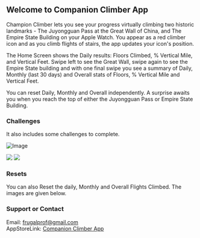 ## Welcome to Companion Climber App

Champion Climber lets you see your progress virtually climbing two historic landmarks - The Juyongguan Pass at the Great Wall of China, and The Empire State Building on your Apple Watch. You appear as a red climber icon and as you climb flights of stairs, the app updates your icon's position.

The Home Screen shows the Daily results: Floors Climbed, % Vertical Mile, and Vertical Feet. Swipe left to see the Great Wall, swipe again to see the Empire State building and with one final swipe you see a summary of Daily, Monthly (last 30 days) and Overall stats of Floors, % Vertical Mile and Vertical Feet.

You can reset Daily, Monthly and Overall independently. A surprise awaits you when you reach the top of either the Juyongguan Pass or Empire State Building.


### Challenges

  It also includes some challenges to complete.

![Image](https://raw.githubusercontent.com/saad-creator/Companion.Climber/main/Appstore%20SS1.jpg)

<img src="https://raw.githubusercontent.com/saad-creator/Companion.Climber/main/Appstore%20SS2.jpg"/>


<img src="https://raw.githubusercontent.com/saad-creator/Companion.Climber/main/Appstore%20SS3.jpg"/>


### Resets

  You can also Reset the daily, Monthly and Overall Flights Climbed. The images are given below.
  

### Support or Contact

Email: frugalprof@gmail.com <br>
AppStoreLink: [Companion Climber App](url)
